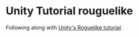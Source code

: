 # Unity Tutorial rouguelike

Following along with [Unity's Roguelike tutorial](https://unity3d.com/learn/tutorials/projects/2d-roguelike-tutorial).

